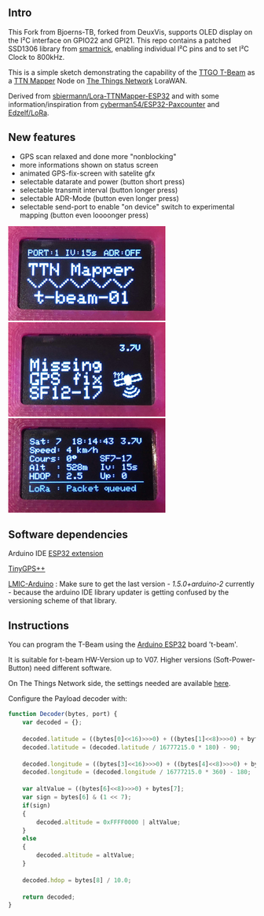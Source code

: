 ## Intro

This Fork from Bjoerns-TB, forked from DeuxVis, supports OLED display on the I²C interface on GPIO22 and GPI21. This repo contains a patched SSD1306 library from [smartnick](https://github.com/smartinick/Adafruit_SSD1306), enabling individual I²C pins and to set I²C Clock to 800kHz.

This is a simple sketch demonstrating the capability of the [TTGO T-Beam](https://www.aliexpress.com/store/product/TTGO-T-Beam-ESP32-433-868-915Mhz-WiFi-wireless-Bluetooth-Module-ESP-32-GPS-NEO-6M/2090076_32875743018.html) as a [TTN Mapper](https://ttnmapper.org/) Node on [The Things Network](https://www.thethingsnetwork.org/) LoraWAN.

Derived from [sbiermann/Lora-TTNMapper-ESP32](https://github.com/sbiermann/Lora-TTNMapper-ESP32) and with some information/inspiration from [cyberman54/ESP32-Paxcounter](https://github.com/cyberman54/ESP32-Paxcounter) and [Edzelf/LoRa](https://github.com/Edzelf/LoRa).

## New features

* GPS scan relaxed and done more "nonblocking"
* more informations shown on status screen
* animated GPS-fix-screen with satelite gfx
* selectable datarate and power (button short press)
* selectable transmit interval (button longer press)
* selectable ADR-Mode (button even longer press)
* selectable send-port to enable "on device" switch to experimental mapping (button even loooonger press)

![Start screen](images/tbsc_02.jpg)![GPS fix screen](images/tbsc_01.jpg)![Status screen](images/tbsc_03.jpg) 

## Software dependencies

Arduino IDE [ESP32 extension](https://github.com/espressif/arduino-esp32)

[TinyGPS++](http://arduiniana.org/libraries/tinygpsplus/)

[LMIC-Arduino](https://github.com/matthijskooijman/arduino-lmic) : Make sure to get the last version - *1.5.0+arduino-2* currently - because the arduino IDE library updater is getting confused by the versioning scheme of that library.

## Instructions

You can program the T-Beam using the [Arduino ESP32](https://github.com/espressif/arduino-esp32) board 't-beam'.

It is suitable for t-beam HW-Version up to V07. Higher versions (Soft-Power-Button) need different software.

On The Things Network side, the settings needed are available [here](https://www.thethingsnetwork.org/docs/applications/ttnmapper/).

Configure the Payload decoder with:
```javascript
function Decoder(bytes, port) {
    var decoded = {};

    decoded.latitude = ((bytes[0]<<16)>>>0) + ((bytes[1]<<8)>>>0) + bytes[2];
    decoded.latitude = (decoded.latitude / 16777215.0 * 180) - 90;
  
    decoded.longitude = ((bytes[3]<<16)>>>0) + ((bytes[4]<<8)>>>0) + bytes[5];
    decoded.longitude = (decoded.longitude / 16777215.0 * 360) - 180;
  
    var altValue = ((bytes[6]<<8)>>>0) + bytes[7];
    var sign = bytes[6] & (1 << 7);
    if(sign)
    {
        decoded.altitude = 0xFFFF0000 | altValue;
    }
    else
    {
        decoded.altitude = altValue;
    }
  
    decoded.hdop = bytes[8] / 10.0;

    return decoded;
}
```
